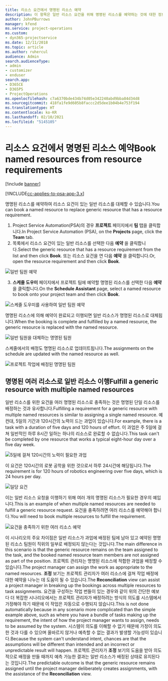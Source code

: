 ```yaml
---
title: 리소스 요건에서 명명된 리소스 예약
description: 이 항목은 일반 리소스 요건을 위해 명명된 리소스를 예약하는 것에 대한 정보를 제공합니다.
author: JohnPBurrows
manager: kfend
ms.service: project-operations
ms.custom:
- dyn365-projectservice
ms.date: 12/11/2018
ms.topic: article
ms.author: ruhercul
audience: Admin
search.audienceType:
- admin
- customizer
- enduser
search.app:
- D365CE
- D365PS
- ProjectOperations
ms.openlocfilehash: c7a6370bde434b74d05e342240abd9bba84d34d8
ms.sourcegitcommit: 418fa1fe9d605b8faccc2d5dee1b04b4e753f194
ms.translationtype: HT
ms.contentlocale: ko-KR
ms.lasthandoff: 02/10/2021
ms.locfileid: "5145105"
---
```

# <a name="book-named-resources-from-resource-requirements"></a><span data-ttu-id="2f8ff-103">리소스 요건에서 명명된 리소스 예약</span><span class="sxs-lookup"><span data-stu-id="2f8ff-103">Book named resources from resource requirements</span></span>

[!include [banner](../includes/psa-now-project-operations.md)]

[!INCLUDE[cc-applies-to-psa-app-3.x](../includes/cc-applies-to-psa-app-3x.md)]

<span data-ttu-id="2f8ff-104">명명된 리소스를 예약하여 리소스 요건이 있는 일반 리소스를 대체할 수 있습니다.</span><span class="sxs-lookup"><span data-stu-id="2f8ff-104">You can book a named resource to replace generic resource that has a resource requirement.</span></span>

1. <span data-ttu-id="2f8ff-105">Project Service Automation(PSA)의 경우 **프로젝트** 페이지에서 **팀** 탭을 클릭합니다.</span><span class="sxs-lookup"><span data-stu-id="2f8ff-105">In Project Service Automation (PSA), on the **Projects** page, click the **Team** tab.</span></span>
2. <span data-ttu-id="2f8ff-106">목록에서 리소스 요건이 있는 일반 리소스를 선택한 다음 **예약** 을 클릭합니다.</span><span class="sxs-lookup"><span data-stu-id="2f8ff-106">Select the generic resource that has a resource requirement from the list and then click **Book**.</span></span> <span data-ttu-id="2f8ff-107">또는 리소스 요건을 연 다음 **예약** 을 클릭합니다.</span><span class="sxs-lookup"><span data-stu-id="2f8ff-107">Or, open the resource requirement and then click **Book**.</span></span>


![일반 팀원 예약](media/RM-how-to-14.png)


3. <span data-ttu-id="2f8ff-109">**스케줄 도우미** 페이지에서 프로젝트 팀에 예약할 명명된 리소스를 선택한 다음 **예약** 을 클릭합니다.</span><span class="sxs-lookup"><span data-stu-id="2f8ff-109">On the **Schedule Assistant** page, select a named resource to book onto your project team and then click **Book**.</span></span>

![스케줄 도우미를 사용하여 일반 팀원 예약](media/RM-how-to-15.png)

<span data-ttu-id="2f8ff-111">명명된 리소스에 의해 예약이 완료되고 이행되면 일반 리소스가 명명된 리소스로 대체됩니다.</span><span class="sxs-lookup"><span data-stu-id="2f8ff-111">When the booking is complete and fulfilled by a named resource, the generic resource is replaced with the named resource.</span></span>

![일반 팀원을 대체하는 명명된 팀원](media/RM-how-to-16.png)

<span data-ttu-id="2f8ff-113">스케줄에서의 배정도 명명된 리소스로 업데이트됩니다.</span><span class="sxs-lookup"><span data-stu-id="2f8ff-113">The assignments on the schedule are updated with the named resource as well.</span></span>

![프로젝트 작업에 배정된 명명된 팀원](media/RM-how-to-17.png)

## <a name="fulfill-a-generic-resource-with-multiple-named-resources"></a><span data-ttu-id="2f8ff-115">명명된 여러 리소스로 일반 리소스 이행</span><span class="sxs-lookup"><span data-stu-id="2f8ff-115">Fulfill a generic resource with multiple named resources</span></span>
<span data-ttu-id="2f8ff-116">일반 리소스를 위한 요건을 여러 명명된 리소스로 충족하는 것은 명명된 단일 리소스를 배정하는 것과 유사합니다.</span><span class="sxs-lookup"><span data-stu-id="2f8ff-116">Fulfilling a requirement for a generic resource with multiple named resources is similar to assigning a single named resource.</span></span> <span data-ttu-id="2f8ff-117">예컨대, 5일의 기간과 120시간의 노력이 드는 과업이 있습니다.</span><span class="sxs-lookup"><span data-stu-id="2f8ff-117">For example, there is a task with a duration of five days and 120 hours of effort.</span></span> <span data-ttu-id="2f8ff-118">이 과업은 주 5일에 걸쳐 일반적인 하루 8시간 일하는 하나의 리소스로 완료할 수 없습니다.</span><span class="sxs-lookup"><span data-stu-id="2f8ff-118">This task can't be completed by one resource that works a typical eight-hour day over a five day week.</span></span> 

![5일에 걸쳐 120시간의 노력이 필요한 과업](media/RM-how-to-21.png)

<span data-ttu-id="2f8ff-120">이 요건은 120시간의 로봇 공학을 위한 것으로서 하루 24시간에 해당됩니다.</span><span class="sxs-lookup"><span data-stu-id="2f8ff-120">The requirement is for 120 hours of robotics engineering over five days, which is 24 hours per day.</span></span>

![일당 요건](media/RM-how-to-22.png)

<span data-ttu-id="2f8ff-122">이는 일반 리소스 요청을 이행하기 위해 여러 개의 명명된 리소스가 필요한 경우의 예입니다.</span><span class="sxs-lookup"><span data-stu-id="2f8ff-122">This is an example of when multiple named resources are needed to fulfill a generic resource request.</span></span> <span data-ttu-id="2f8ff-123">요건을 충족하려면 여러 리소스를 예약해야 합니다.</span><span class="sxs-lookup"><span data-stu-id="2f8ff-123">You will need to book multiple resources to fulfill the requirement.</span></span>

![요건을 충족하기 위한 여러 리소스 예약](media/RM-how-to-23.png)

<span data-ttu-id="2f8ff-125">이 시나리오의 주요 차이점은 일반 리소스가 과업에 배정된 팀에 남아 있고 예약된 명명된 리소스 팀원이 직위의 일부로 배정되지 않는다는 것입니다.</span><span class="sxs-lookup"><span data-stu-id="2f8ff-125">The main difference in this scenario is that the generic resource remains on the team assigned to the task, and the booked named resource team members are not assigned as part of the position.</span></span> <span data-ttu-id="2f8ff-126">프로젝트 관리자는 명명된 리소스에 적합한 과업을 배정할 수 있습니다.</span><span class="sxs-lookup"><span data-stu-id="2f8ff-126">The project manager can assign the work as appropriate to the named resources.</span></span> <span data-ttu-id="2f8ff-127">**조정** 보기는 프로젝트 관리자가 여러 리소스에 걸쳐 작업 배정에 대한 예약을 나누는 데 도움이 될 수 있습니다.</span><span class="sxs-lookup"><span data-stu-id="2f8ff-127">The **Reconciliation** view can assist a project manager in breaking up the bookings across multiple resources to task assignments.</span></span> <span data-ttu-id="2f8ff-128">요건을 구성하는 작업 번들이 있는 경우와 같이 위의 간단한 예보다 더 복잡한 시나리오에서는 프로젝트 관리자가 배정하려는 방식의 의도를 시스템에서 가정해야 하기 때문에 이 작업은 자동으로 수행되지 않습니다.</span><span class="sxs-lookup"><span data-stu-id="2f8ff-128">This is not done automatically because in any scenario more complicated than the simple example above, such as where you have a bundle of tasks making up the requirement, the intent of how the project manager wants to assign, needs to be assumed by the system.</span></span> <span data-ttu-id="2f8ff-129">시스템이 의도를 이해할 수 없기 때문에 가정이 의도한 것과 다를 수 있으며 올바르지 않거나 예측할 수 없는 결과가 발생할 가능성이 있습니다.</span><span class="sxs-lookup"><span data-stu-id="2f8ff-129">Because the system can't understand intent, chances are that the assumptions will be different than intended and an incorrect or unpredictable result will happen.</span></span> <span data-ttu-id="2f8ff-130">프로젝트 관리자가 **조정** 보기의 도움을 받아 의도적으로 배정을 만들 때까지 예측 가능한 결과는 일반 리소스가 배정된 상태로 유지된다는 것입니다.</span><span class="sxs-lookup"><span data-stu-id="2f8ff-130">The predictable outcome is that the generic resource remains assigned until the project manager deliberately creates assignments, with the assistance of the **Reconciliation** view.</span></span>


